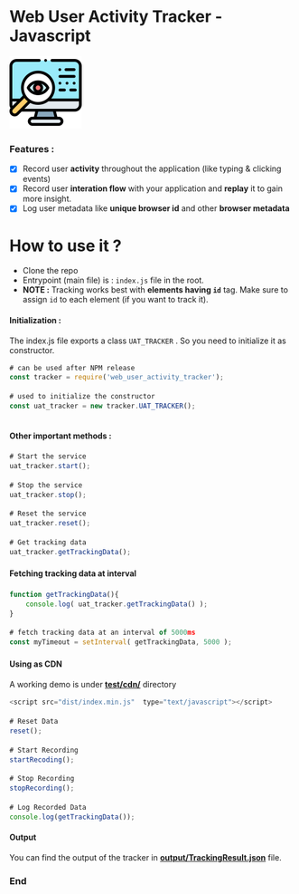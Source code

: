 # Web User Activity Tracker - Javascript

![](assets/images/uat_icon.png)

### Features :
- [x]  Record user **activity** throughout the application (like typing & clicking events)
- [x]  Record user **interation flow** with your application and **replay** it to gain more insight. 
- [x] Log user metadata like **unique browser id** and other **browser metadata**

# How to use it ?
- Clone the repo
- Entrypoint (main file) is  :  `index.js` file in the root.
- **NOTE :** Tracking works best with **elements having `id`** tag. Make sure to assign `id` to each element (if you want to track it).

#### Initialization :

The index.js file exports a class `UAT_TRACKER` . So you need to initialize it as constructor.

```javascript
# can be used after NPM release
const tracker = require('web_user_activity_tracker'); 

# used to initialize the constructor
const uat_tracker = new tracker.UAT_TRACKER(); 
    
```

#### Other important methods :
```javascript
# Start the service 
uat_tracker.start();

# Stop the service
uat_tracker.stop();

# Reset the service
uat_tracker.reset();

# Get tracking data
uat_tracker.getTrackingData();

```

#### Fetching tracking data at interval 　

```javascript
function getTrackingData(){
	console.log( uat_tracker.getTrackingData() );
}

# fetch tracking data at an interval of 5000ms
const myTimeout = setInterval( getTrackingData, 5000 ); 

```

#### Using as CDN 　
A working demo is under **[test/cdn/](test/cdn)** directory

```javascript
<script src="dist/index.min.js"  type="text/javascript"></script>

# Reset Data
reset();

# Start Recording
startRecoding();

# Stop Recording
stopRecording();

# Log Recorded Data
console.log(getTrackingData());

```

#### Output 
You can find the output of the tracker in **[output/TrackingResult.json](output/TrackingResult.json)** file.


### End